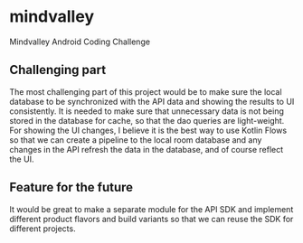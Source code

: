 # mindvalley
Mindvalley Android Coding Challenge

## Challenging part

The most challenging part of this project would be to make sure the local database to be synchronized with the API data and showing the results to UI consistently. It is needed to make sure that unnecessary data is not being stored in the database for cache, so that the dao queries are light-weight. For showing the UI changes, I believe it is the best way to use Kotlin Flows so that we can create a pipeline to the local room database and any changes in the API refresh the data in the database, and of course reflect the UI.

## Feature for the future

It would be great to make a separate module for the API SDK and implement different product flavors and build variants so that we can reuse the SDK for different projects.
